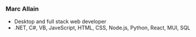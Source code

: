 ### Marc Allain
- Desktop and full stack web developer
- .NET, C#, VB, JaveScript, HTML, CSS, Node.js, Python, React, MUI, SQL
